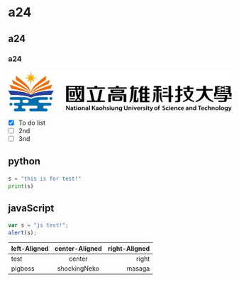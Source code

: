 # a24
## a24
### a24

![NKUST](nkust3.png "高科大")

- [x] To do list
- [ ] 2nd
- [ ] 3nd
      
## python
``` python
s = "this is for test!"
print(s)
```
## javaScript
```js
var s = "js test!";
alert(s);
```
|left-Aligned|center-Aligned|right-Aligned|
|:-----------|:------------:|------------:|
|test        |center        |right        |
|pigboss     |shockingNeko  |masaga       |

